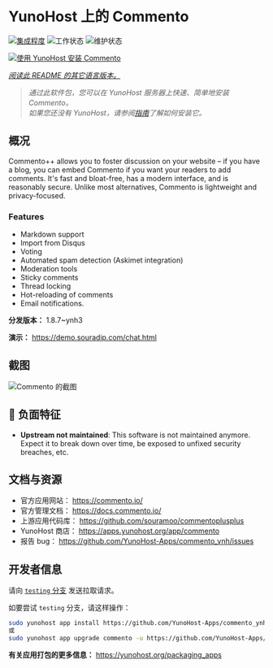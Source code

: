 <!--
注意：此 README 由 <https://github.com/YunoHost/apps/tree/master/tools/readme_generator> 自动生成
请勿手动编辑。
-->

# YunoHost 上的 Commento

[![集成程度](https://dash.yunohost.org/integration/commento.svg)](https://dash.yunohost.org/appci/app/commento) ![工作状态](https://ci-apps.yunohost.org/ci/badges/commento.status.svg) ![维护状态](https://ci-apps.yunohost.org/ci/badges/commento.maintain.svg)

[![使用 YunoHost 安装 Commento](https://install-app.yunohost.org/install-with-yunohost.svg)](https://install-app.yunohost.org/?app=commento)

*[阅读此 README 的其它语言版本。](./ALL_README.md)*

> *通过此软件包，您可以在 YunoHost 服务器上快速、简单地安装 Commento。*  
> *如果您还没有 YunoHost，请参阅[指南](https://yunohost.org/install)了解如何安装它。*

## 概况

Commento++ allows you to foster discussion on your website – if you have a blog, you can embed Commento if you want your readers to add comments. It's fast and bloat-free, has a modern interface, and is reasonably secure. Unlike most alternatives, Commento is lightweight and privacy-focused.

### Features

- Markdown support
- Import from Disqus
- Voting
- Automated spam detection (Askimet integration)
- Moderation tools
- Sticky comments
- Thread locking
- Hot-reloading of comments
- Email notifications.


**分发版本：** 1.8.7~ynh3

**演示：** <https://demo.souradip.com/chat.html>

## 截图

![Commento 的截图](./doc/screenshots/Screenshot.png)

## :red_circle: 负面特征

- **Upstream not maintained**: This software is not maintained anymore. Expect it to break down over time, be exposed to unfixed security breaches, etc.

## 文档与资源

- 官方应用网站： <https://commento.io/>
- 官方管理文档： <https://docs.commento.io/>
- 上游应用代码库： <https://github.com/souramoo/commentoplusplus>
- YunoHost 商店： <https://apps.yunohost.org/app/commento>
- 报告 bug： <https://github.com/YunoHost-Apps/commento_ynh/issues>

## 开发者信息

请向 [`testing` 分支](https://github.com/YunoHost-Apps/commento_ynh/tree/testing) 发送拉取请求。

如要尝试 `testing` 分支，请这样操作：

```bash
sudo yunohost app install https://github.com/YunoHost-Apps/commento_ynh/tree/testing --debug
或
sudo yunohost app upgrade commento -u https://github.com/YunoHost-Apps/commento_ynh/tree/testing --debug
```

**有关应用打包的更多信息：** <https://yunohost.org/packaging_apps>
